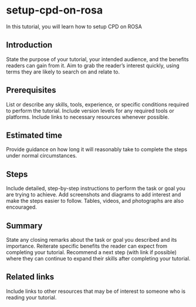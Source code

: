 # setup-cpd-on-rosa
In this tutorial, you will learn how to setup CPD on ROSA

## Introduction
State the purpose of your tutorial, your intended audience, and the benefits readers can gain from it. Aim to grab the reader’s interest quickly, using terms they are likely to search on and relate to.

## Prerequisites
List or describe any skills, tools, experience, or specific conditions required to perform the tutorial. Include version levels for any required tools or platforms. Include links to necessary resources whenever possible.

## Estimated time
Provide guidance on how long it will reasonably take to complete the steps under normal circumstances.

## Steps
Include detailed, step-by-step instructions to perform the task or goal you are trying to achieve. Add screenshots and diagrams to add interest and make the steps easier to follow. Tables, videos, and photographs are also encouraged.

## Summary
State any closing remarks about the task or goal you described and its importance. Reiterate specific benefits the reader can expect from completing your tutorial. Recommend a next step (with link if possible) where they can continue to expand their skills after completing your tutorial.

## Related links
Include links to other resources that may be of interest to someone who is reading your tutorial.
